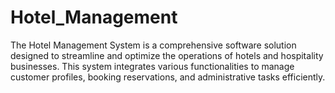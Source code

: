 # Hotel_Management
The Hotel Management System is a comprehensive software solution designed to streamline and optimize the operations of hotels and hospitality businesses. This system integrates various functionalities to manage customer profiles, booking reservations, and administrative tasks efficiently.

